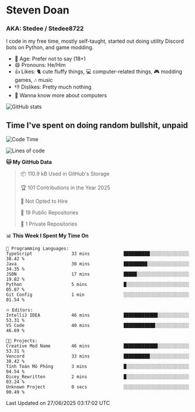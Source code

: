 # Steven Doan
### AKA: Stedee / Stedee8722
I code in my free time, mostly self-taught, started out doing utility Discord bots on Python, and game modding.

- 🤔 Age: Prefer not to say (18+)
- 😄 Pronouns: He/Him
- 👍 Likes: 🐈 cute fluffy things, 💻 computer-related things, 🎮 modding games, 🎶 music
- 👎 Dislikes: Pretty much nothing
- 🥹 Wanna know more about computers

![GitHub stats](https://github-readme-stats-iota-mocha-40.vercel.app/api?username=Stedee8722&show=prs_merged,prs_merged_percentage&show_icons=true&theme=transparent)

## Time I've spent on doing random bullshit, unpaid
<!--START_SECTION:Time I've spent on doing random bullshit, unpaid-->
![Code Time](http://img.shields.io/badge/Code%20Time-279%20hrs%2038%20mins-blue)

![Lines of code](https://img.shields.io/badge/From%20Hello%20World%20I%27ve%20Written-83.0%20thousand%20lines%20of%20code-blue)

**🐱 My GitHub Data** 

> 📦 110.9 kB Used in GitHub's Storage 
 > 
> 🏆 101 Contributions in the Year 2025
 > 
> 🚫 Not Opted to Hire
 > 
> 📜 19 Public Repositories 
 > 
> 🔑 1 Private Repositories 
 > 
📊 **This Week I Spent My Time On** 

```text
💬 Programming Languages: 
TypeScript               33 mins             ██████████░░░░░░░░░░░░░░░   38.42 % 
Java                     30 mins             █████████░░░░░░░░░░░░░░░░   34.35 % 
JSON                     17 mins             █████░░░░░░░░░░░░░░░░░░░░   19.82 % 
Python                   5 mins              █░░░░░░░░░░░░░░░░░░░░░░░░   05.87 % 
Git Config               1 min               ░░░░░░░░░░░░░░░░░░░░░░░░░   01.54 % 

🔥 Editors: 
IntelliJ IDEA            46 mins             █████████████░░░░░░░░░░░░   53.31 % 
VS Code                  40 mins             ████████████░░░░░░░░░░░░░   46.69 % 

🐱‍💻 Projects: 
Creative Mod Name        46 mins             █████████████░░░░░░░░░░░░   53.31 % 
Vencord                  33 mins             ██████████░░░░░░░░░░░░░░░   38.42 % 
Tính Toán Mô Phỏng       3 mins              █░░░░░░░░░░░░░░░░░░░░░░░░   04.54 % 
Dicey_Rewritten          2 mins              █░░░░░░░░░░░░░░░░░░░░░░░░   03.24 % 
Unknown Project          0 secs              ░░░░░░░░░░░░░░░░░░░░░░░░░   00.49 % 
```


 Last Updated on 27/06/2025 03:17:02 UTC
<!--END_SECTION:Time I've spent on doing random bullshit, unpaid-->
